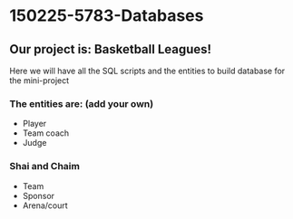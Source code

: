 # 150225-5783-Databases

## Our project is: Basketball Leagues!
Here we will have all the SQL scripts and the entities to build database for the mini-project

### The entities are: (add your own)
* Player
* Team coach
* Judge
### Shai and Chaim
* Team
* Sponsor
* Arena/court
